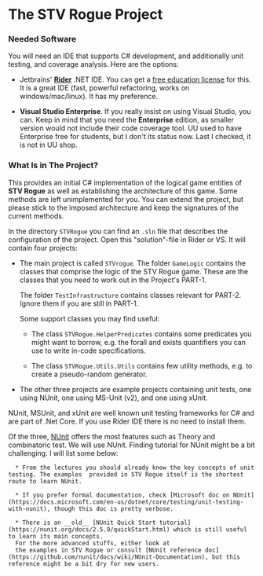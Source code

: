 # The STV Rogue Project

### Needed Software

You will need an IDE that supports C# development, and additionally unit testing, and coverage analysis. Here are the options:

* Jetbrains' [__Rider__](https://www.jetbrains.com/rider/) .NET IDE. You can get a [free education license](https://www.jetbrains.com/community/education/#students) for this. It is a great IDE (fast, powerful refactoring, works on windows/mac/linux). It has my preference.

* __Visual Studio Enterprise__. If you really insist on using Visual Studio, you can. Keep in mind that you need the __Enterprise__ edition, as smaller version would not include their code coverage tool. UU used to have Enterprise free for students, but I don't its status now. Last I checked, it is not in UU shop.


### What Is in The Project?

This provides an initial C# implementation of the logical game entities of __STV Rogue__ as well as establishing the architecture of this game.
Some methods are left unimplemented for you. You can extend the project,
but please stick to the imposed architecture and keep the signatures of the current methods.

In the directory `STVRogue` you can find an `.sln` file that describes the configuration of the project.
Open this "solution"-file
in Rider or VS. It will contain four projects:

  * The main project is called `STVrogue`. The folder `GameLogic` contains the classes that comprise the logic of the STV Rogue game. These are the classes
     that you need to work out in the Project's PART-1.

     The folder `TestInfrastructure` contains classes relevant for PART-2.
     Ignore them if you are still in PART-1.

     Some support classes you may find useful:

      * The class `STVRogue.HelperPredicates` contains some predicates you might want to borrow, e.g. the forall and exists quantifiers you can use to write in-code specifications.

      * The class `STVRogue.Utils.Utils` contains few utility methods, e.g. to create a pseudo-random generator.

  * The other three projects are example projects containing unit tests, one using NUnit, one using MS-Unit (v2), and one using xUnit.

   NUnit, MSUnit, and xUnit are well known unit testing frameworks for C# and are part of .Net Core.
   If you use Rider IDE there is no need to install them.

   Of the three, [NUnit](https://nunit.org/) offers the most features such as Theory and combinatoric test. We will use NUnit. Finding tutorial for NUnit might be a bit challenging. I will list some below:

      * From the lectures you should already know the key concepts of unit testing. The examples  provided in STV Rogue itself is the shortest route to learn NUnit.

      * If you prefer formal documentation, check [Microsoft doc on NUnit](https://docs.microsoft.com/en-us/dotnet/core/testing/unit-testing-with-nunit), though this doc is pretty verbose.

      * There is an __old__ [NUnit Quick Start tutorial](https://nunit.org/docs/2.5.9/quickStart.html) which is still useful to learn its main concepts.
      For the more advanced stuffs, either look at
      the examples in STV Rogue or consult [NUnit reference doc](https://github.com/nunit/docs/wiki/NUnit-Documentation), but this reference might be a bit dry for new users.
